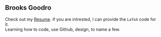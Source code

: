 ## Brooks Goodro

Check out my [Resume](https://github.com/user-attachments/files/19348636/Resume_FORM2_.pdf). 
if you are intrested, I can provide the `LaTeX` code for it. <br>
Learning how to code, use Github, design, to name a few. 
<!--
**Bgoodro/Bgoodro** is a ✨ _special_ ✨ repository because its `README.md` (this file) appears on your GitHub profile.

Here are some ideas to get you started:

- 🔭 I’m currently working on ...
- 🌱 I’m currently learning ...
- 👯 I’m looking to collaborate on ...
- 🤔 I’m looking for help with ...
- 💬 Ask me about ...
- 📫 How to reach me: ...
- 😄 Pronouns: ...
- ⚡ Fun fact: ...
-->
